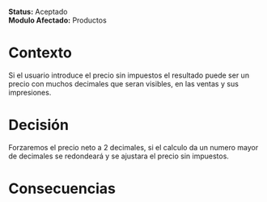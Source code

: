 **Status:** Aceptado
<br>
**Modulo Afectado:** Productos

# Contexto

Si el usuario introduce el precio sin impuestos el resultado puede ser un precio con muchos decimales que seran visibles,
en las ventas y sus impresiones.

# Decisión

Forzaremos el precio neto a 2 decimales, si el calculo da un numero mayor de decimales se redondeará y se ajustara el precio
sin impuestos.

# Consecuencias
